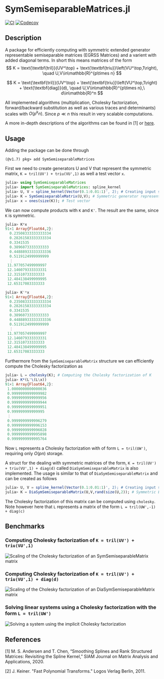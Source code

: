 # SymSemiseparableMatrices.jl

[![CI](https://github.com/mipals/SymSemiseparableMatrices.jl/actions/workflows/CI.yml/badge.svg)](https://github.com/mipals/SymSemiseparableMatrices.jl/actions/workflows/CI.yml)
[![Codecov](https://codecov.io/gh/mipals/SymSemiseparableMatrices.jl/branch/main/graph/badge.svg)](https://codecov.io/gh/mipals/SymSemiseparableMatrices.jl)

## Description
A package for efficiently computing with symmetric extended generator representable semiseparable matrices (EGRSS Matrices) and a varient with added diagonal terms. In short this means matrices of the form
$$
K = \text{\textbf{tril}}(UV^\top) + \text{\textbf{triu}}\left(VU^\top,1\right), \quad U,V\in\mathbb{R}^{p\times n}
$$

$$
K = \text{\textbf{tril}}(UV^\top) + \text{\textbf{triu}}\left(VU^\top,1\right) + \text{\textbf{diag}}(d), \quad U,V\in\mathbb{R}^{p\times n},\ d\in\mathbb{R}^n
$$

All implemented algorithms (multiplication, Cholesky factorization, forward/backward substitution as well as various traces and determinants) scales with $O(p^kn)$. Since $p \ll n$ this result in very scalable computations.

A more in-depth descriptions of the algorithms can be found in [1] or [here](https://github.com/mipals/SmoothingSplines.jl/blob/master/mt_mikkel_paltorp.pdf).

## Usage
Adding the package can be done through
```
(@v1.7) pkg> add SymSemiseparableMatrices
```
First we need to create generators U and V that represent the symmetric matrix, ```K = tril(UV') + triu(VU',1)``` as well a test vector ```x```.
```julia
julia> using SymSemiseparableMatrices
julia> import SymSemiseparableMatrices: spline_kernel
julia> U, V = spline_kernel(Vector(0.1:0.01:1)', 2); # Creating input such that K is PD
julia> K = SymSemiseparableMatrix(U,V); # Symmetric generator representable semiseparable matrix
julia> x = ones(size(K)); # Test vector
```
We can now compute products with ```K``` and ```K'```. The result are the same, since ```K``` is symmetric.
```julia
julia> K*x
91×1 Array{Float64,2}:
  0.23508333333333334
  0.28261583333333334
  0.3341535          
  0.3896073333333333 
  0.44888933333333336
  0.5119124999999999 
  ⋮                  
 11.977057499999997  
 12.146079333333331  
 12.31510733333333   
 12.484138499999995  
 12.65317083333333 

julia> K'*x
91×1 Array{Float64,2}:
  0.23508333333333334
  0.28261583333333334
  0.3341535          
  0.3896073333333333 
  0.44888933333333336
  0.5119124999999999 
  ⋮                  
 11.977057499999997  
 12.146079333333331  
 12.31510733333333   
 12.484138499999995  
 12.65317083333333  
```

Furthermore from the ```SymSemiseparableMatrix``` structure we can efficiently compute the Cholesky factorization as
```julia 
julia> L = cholesky(K); # Computing the Cholesky factorization of K
julia> K*(L'\(L\x))
91×1 Array{Float64,2}:
 1.0000000000000036
 0.9999999999999982
 0.9999999999999956
 0.9999999999999944
 0.9999999999999951
 0.999999999999995 
 ⋮                 
 0.9999999999996279
 0.9999999999996153
 0.9999999999996028
 0.9999999999995898
 0.9999999999995764
```
Now ```L``` represents a Cholesky factorization with of form ```L = tril(UW')```, requiring only $O(pn)$ storage. 

A struct for the dealing with symmetric matrices of the form, ```K = tril(UV') + triu(VU',1) + diag(d)``` called ```DiaSymSemiseparableMatrix``` is also implemented. The usage is similar to that of ```DiaSymSemiseparableMatrix``` and can be created as follows
```julia
julia> U, V = spline_kernel(Vector(0.1:0.01:1)', 2); # Creating input such that K is PD
julia> K = DiaSymSemiseparableMatrix(U,V,rand(size(U,2)); # Symmetric EGRSS matrix + diagonal
```
The Cholesky factorization of this matrix can be computed using ```cholesky```. Note however here that ```L``` represents a matrix of the form ```L = tril(UW',-1) + diag(c)```

## Benchmarks
### Computing Cholesky factorization of ```K = tril(UV') + triu(VU',1)```
![Scaling of the Cholesky factorization of an SymSemiseparableMatrix matrix](https://i.imgur.com/NFqfreO.png)
### Computing Cholesky factorization of ```K = tril(UV') + triu(VU',1) + diag(d)```
![Scaling of the Cholesky factorization of an DiaSymSemiseparableMatrix matrix](https://i.imgur.com/IuupJSP.png)
### Solving linear systems using a Cholesky factorization with the form ```L = tril(UW')```
![Solving a system using the implicit Cholesky factorization](https://i.imgur.com/mYBNTSr.png)

## References
[1] M. S. Andersen and T. Chen, “Smoothing Splines and Rank Structured Matrices: Revisiting the Spline Kernel,” SIAM Journal on Matrix Analysis and Applications, 2020.

[2] J. Keiner. "Fast Polynomial Transforms." Logos Verlag Berlin, 2011.
